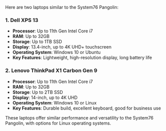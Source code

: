 Here are two laptops similar to the System76 Pangolin:

### 1. Dell XPS 13
- **Processor**: Up to 11th Gen Intel Core i7
- **RAM**: Up to 32GB
- **Storage**: Up to 1TB SSD
- **Display**: 13.4-inch, up to 4K UHD+ touchscreen
- **Operating System**: Windows 10 or Ubuntu
- **Key Features**: Lightweight, high-resolution display, long battery life

### 2. Lenovo ThinkPad X1 Carbon Gen 9
- **Processor**: Up to 11th Gen Intel Core i7
- **RAM**: Up to 32GB
- **Storage**: Up to 2TB SSD
- **Display**: 14-inch, up to 4K UHD
- **Operating System**: Windows 10 or Linux
- **Key Features**: Durable build, excellent keyboard, good for business use

These laptops offer similar performance and versatility to the System76 Pangolin, with options for Linux operating systems.

